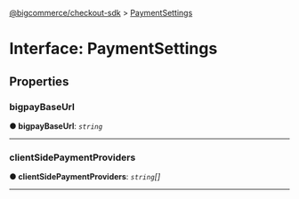 [@bigcommerce/checkout-sdk](../README.md) > [PaymentSettings](../interfaces/paymentsettings.md)



# Interface: PaymentSettings


## Properties
<a id="bigpaybaseurl"></a>

###  bigpayBaseUrl

**●  bigpayBaseUrl**:  *`string`* 






___

<a id="clientsidepaymentproviders"></a>

###  clientSidePaymentProviders

**●  clientSidePaymentProviders**:  *`string`[]* 






___


